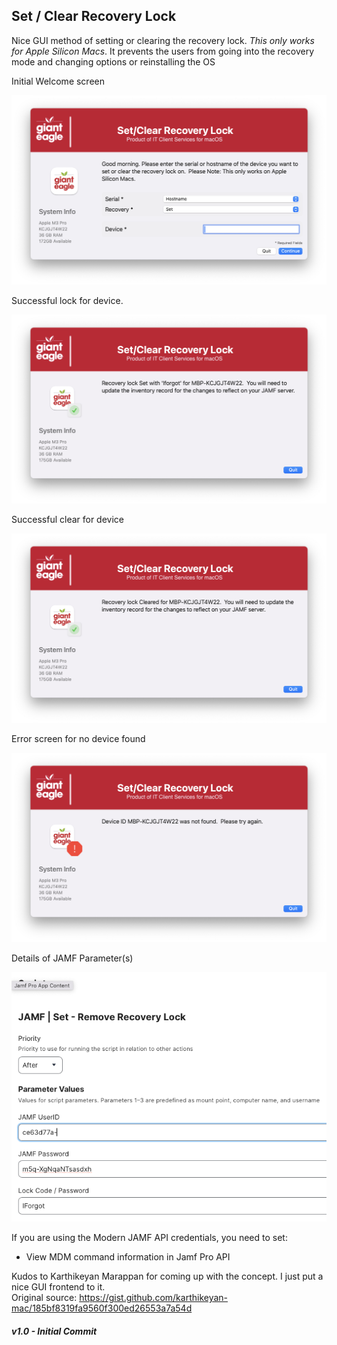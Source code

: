 ## Set / Clear Recovery Lock

Nice GUI method of setting or clearing the recovery lock.  *This only works for Apple Silicon Macs*.  It prevents the users from going into the recovery mode and changing options or reinstalling the OS

Initial Welcome screen

![](./Welcome.png)

Successful lock for device.

![](./Complete_Set.png)

Successful clear for device

![](./Complete_Clear.png)

Error screen for no device found

![](./Failure.png)

Details of JAMF Parameter(s)

![](./JAMF_Parameters.png)

If you are using the Modern JAMF API credentials, you need to set:

* View MDM command information in Jamf Pro API

Kudos to Karthikeyan Marappan for coming up with the concept.  I just put a nice GUI frontend to it.  
Original source: https://gist.github.com/karthikeyan-mac/185bf8319fa9560f300ed26553a7a54d

##### _v1.0 - Initial Commit_

